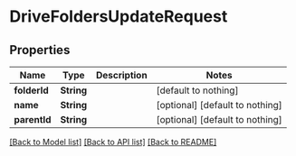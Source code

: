# DriveFoldersUpdateRequest


## Properties
Name | Type | Description | Notes
------------ | ------------- | ------------- | -------------
**folderId** | **String** |  | [default to nothing]
**name** | **String** |  | [optional] [default to nothing]
**parentId** | **String** |  | [optional] [default to nothing]


[[Back to Model list]](../README.md#models) [[Back to API list]](../README.md#api-endpoints) [[Back to README]](../README.md)


